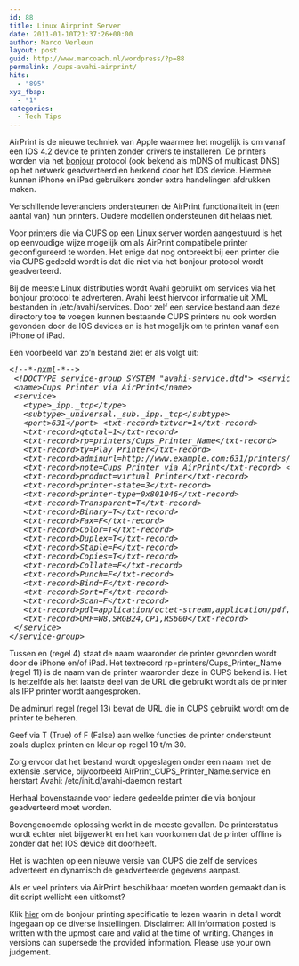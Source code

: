 ```yaml
---
id: 88
title: Linux Airprint Server
date: 2011-01-10T21:37:26+00:00
author: Marco Verleun
layout: post
guid: http://www.marcoach.nl/wordpress/?p=88
permalink: /cups-avahi-airprint/
hits:
  - "895"
xyz_fbap:
  - "1"
categories:
  - Tech Tips
---
```

AirPrint is de nieuwe techniek van Apple waarmee het mogelijk is om vanaf een IOS 4.2 device te printen zonder drivers te installeren. De printers worden via het <a href="http://developer.apple.com/library/mac/#documentation/Cocoa/Conceptual/NetServices/Introduction.html%23//apple_ref/doc/uid/TP40002445-SW1" target="_blank">bonjour</a> protocol (ook bekend als mDNS of multicast DNS) op het netwerk geadverteerd en herkend door het IOS device. Hiermee kunnen iPhone en iPad gebruikers zonder extra handelingen afdrukken maken.

Verschillende leveranciers ondersteunen de AirPrint functionaliteit in (een aantal van) hun printers. Oudere modellen ondersteunen dit helaas niet.<!--more-->

Voor printers die via CUPS op een Linux server worden aangestuurd is het op eenvoudige wijze mogelijk om als AirPrint compatibele printer geconfigureerd te worden. Het enige dat nog ontbreekt bij een printer die via CUPS gedeeld wordt is dat die niet via het bonjour protocol wordt geadverteerd.

Bij de meeste Linux distributies wordt Avahi gebruikt om services via het bonjour protocol te adverteren. Avahi leest hiervoor informatie uit XML bestanden in /etc/avahi/services. Door zelf een service bestand aan deze directory toe te voegen kunnen bestaande CUPS printers nu ook worden gevonden door de IOS devices en is het mogelijk om te printen vanaf een iPhone of iPad.

Een voorbeeld van zo&#8217;n bestand ziet er als volgt uit:<?xml version=&#8221;1.0&#8243; standalone=&#8217;no&#8217;?>

<pre><em id="__mceDel">&lt;!--*-nxml-*--&gt;
 &lt;!DOCTYPE service-group SYSTEM "avahi-service.dtd"&gt; &lt;service-group&gt;
 &lt;name&gt;Cups Printer via AirPrint&lt;/name&gt;
 &lt;service&gt;
   &lt;type&gt;_ipp._tcp&lt;/type&gt;
   &lt;subtype&gt;_universal._sub._ipp._tcp&lt;/subtype&gt;
   &lt;port&gt;631&lt;/port&gt; &lt;txt-record&gt;txtver=1&lt;/txt-record&gt;
   &lt;txt-record&gt;qtotal=1&lt;/txt-record&gt;
   &lt;txt-record&gt;rp=printers/Cups_Printer_Name&lt;/txt-record&gt;
   &lt;txt-record&gt;ty=Play Printer&lt;/txt-record&gt;
   &lt;txt-record&gt;adminurl=http://www.example.com:631/printers/Cups_Printer_Name&lt;/txt-record&gt;
   &lt;txt-record&gt;note=Cups Printer via AirPrint&lt;/txt-record&gt; &lt;txt-record&gt;priority=0&lt;/txt-record&gt;
   &lt;txt-record&gt;product=virtual Printer&lt;/txt-record&gt;
   &lt;txt-record&gt;printer-state=3&lt;/txt-record&gt;
   &lt;txt-record&gt;printer-type=0x801046&lt;/txt-record&gt;
   &lt;txt-record&gt;Transparent=T&lt;/txt-record&gt;
   &lt;txt-record&gt;Binary=T&lt;/txt-record&gt;
   &lt;txt-record&gt;Fax=F&lt;/txt-record&gt;
   &lt;txt-record&gt;Color=T&lt;/txt-record&gt;
   &lt;txt-record&gt;Duplex=T&lt;/txt-record&gt;
   &lt;txt-record&gt;Staple=F&lt;/txt-record&gt;
   &lt;txt-record&gt;Copies=T&lt;/txt-record&gt;
   &lt;txt-record&gt;Collate=F&lt;/txt-record&gt;
   &lt;txt-record&gt;Punch=F&lt;/txt-record&gt;
   &lt;txt-record&gt;Bind=F&lt;/txt-record&gt;
   &lt;txt-record&gt;Sort=F&lt;/txt-record&gt;
   &lt;txt-record&gt;Scan=F&lt;/txt-record&gt;
   &lt;txt-record&gt;pdl=application/octet-stream,application/pdf,application/postscript,image/jpeg,image/png,image/urf&lt;/txt-record&gt;
   &lt;txt-record&gt;URF=W8,SRGB24,CP1,RS600&lt;/txt-record&gt;
 &lt;/service&gt;
&lt;/service-group&gt;</em></pre>

Tussen <name> en </name> (regel 4) staat de naam waaronder de printer gevonden wordt door de iPhone en/of iPad. Het textrecord <txt-record>rp=printers/Cups\_Printer\_Name</txt-record> (regel 11) is de naam van de printer waaronder deze in CUPS bekend is. Het is hetzelfde als het laatste deel van de URL die gebruikt wordt als de printer als IPP printer wordt aangesproken.

De <txt-record>adminurl</txt-record> regel (regel 13) bevat de URL die in CUPS gebruikt wordt om de printer te beheren.

Geef via T (True) of F (False) aan welke functies de printer ondersteunt zoals duplex printen en kleur op regel 19 t/m 30.

Zorg ervoor dat het bestand wordt opgeslagen onder een naam met de extensie .service, bijvoorbeeld AirPrint\_CUPS\_Printer_Name.service en herstart Avahi: /etc/init.d/avahi-daemon restart

Herhaal bovenstaande voor iedere gedeelde printer die via bonjour geadverteerd moet worden.

Bovengenoemde oplossing werkt in de meeste gevallen. De printerstatus wordt echter niet bijgewerkt en het kan voorkomen dat de printer offline is zonder dat het IOS device dit doorheeft.

Het is wachten op een nieuwe versie van CUPS die zelf de services adverteert en dynamisch de geadverteerde gegevens aanpast.

Als er veel printers via AirPrint beschikbaar moeten worden gemaakt dan is dit script wellicht een uitkomst?

Klik <a href="http://developer.apple.com/networking/bonjour/BonjourPrinting.pdf" target="_blank">hier</a> om de bonjour printing specificatie te lezen waarin in detail wordt ingegaan op de diverse instellingen. Disclaimer: All information posted is written with the upmost care and valid at the time of writing. Changes in versions can supersede the provided information. Please use your own judgement.